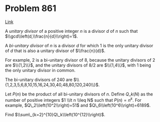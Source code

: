 # Problem 861

[Link](https://projecteuler.net/problem=861)

A *unitary divisor* of a positive integer $n$ is a divisor $d$ of $n$ such that $\\gcd\\left(d,\\frac{n}{d}\\right)=1$.

A *bi-unitary divisor* of $n$ is a divisor $d$ for which $1$ is the only unitary divisor of $d$ that is also a unitary divisor of $\\frac{n}{d}$.

For example, $2$ is a bi-unitary divisor of $8$, because the unitary divisors of $2$ are $\\{1,2\\}$, and the unitary divisors of $8/2$ are $\\{1,4\\}$, with $1$ being the only unitary divisor in common.

The bi-unitary divisors of $240$ are $\\{1,2,3,5,6,8,10,15,16,24,30,40,48,80,120,240\\}$.

Let $P(n)$ be the product of all bi-unitary divisors of $n$. Define $Q\_k(N)$ as the number of positive integers $1 \\lt n \\leq N$ such that $P(n)=n^k$. For example, $Q\_2\\left(10^2\\right)=51$ and $Q\_6\\left(10^6\\right)=6189$.

Find $\\sum\_{k=2}^{10}Q\_k\\left(10^{12}\\right)$.
